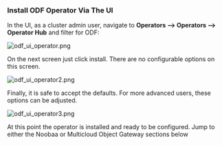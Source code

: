 ### Install ODF Operator Via The UI

In the UI, as a cluster admin user, navigate to **Operators --> Operators --> Operator Hub** and filter for ODF:

![odf_ui_operator.png](../../images/odf_ui_operator.png)

On the next screen just click install. There are no configurable options on this screen.

![odf_ui_operator2.png](../../images/odf_ui_operator2.png)

Finally, it is safe to accept the defaults. For more advanced users, these options can be adjusted.

![odf_ui_operator3.png](../../images/odf_ui_operator3.png)

At this point the operator is installed and ready to be configured. Jump to either the Noobaa or Multicloud Object Gateway sections below
